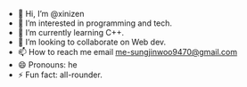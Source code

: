 - 👋 Hi, I’m @xinizen
- 👀 I’m interested in programming and tech.
- 🌱 I’m currently learning C++.
- 💞️ I’m looking to collaborate on Web dev.
- 📫 How to reach me email me-sungjinwoo9470@gmail.com
- 😄 Pronouns: he
- ⚡ Fun fact: all-rounder.

<!---
xinizen/xinizen is a ✨ special ✨ repository because its `README.md` (this file) appears on your GitHub profile.
You can click the Preview link to take a look at your changes.
--->

